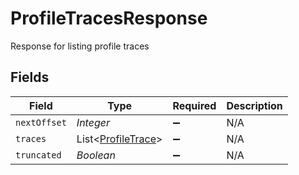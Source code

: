 # ProfileTracesResponse

Response for listing profile traces


## Fields

| Field                                                     | Type                                                      | Required                                                  | Description                                               |
| --------------------------------------------------------- | --------------------------------------------------------- | --------------------------------------------------------- | --------------------------------------------------------- |
| `nextOffset`                                              | *Integer*                                                 | :heavy_minus_sign:                                        | N/A                                                       |
| `traces`                                                  | List<[ProfileTrace](../../models/shared/ProfileTrace.md)> | :heavy_minus_sign:                                        | N/A                                                       |
| `truncated`                                               | *Boolean*                                                 | :heavy_minus_sign:                                        | N/A                                                       |